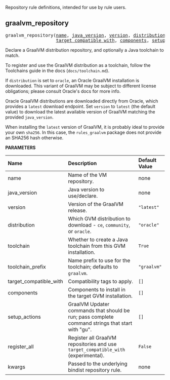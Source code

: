 <!-- Generated with Stardoc: http://skydoc.bazel.build -->

Repository rule definitions, intended for use by rule users.

<a id="graalvm_repository"></a>

## graalvm_repository

<pre>
graalvm_repository(<a href="#graalvm_repository-name">name</a>, <a href="#graalvm_repository-java_version">java_version</a>, <a href="#graalvm_repository-version">version</a>, <a href="#graalvm_repository-distribution">distribution</a>, <a href="#graalvm_repository-toolchain">toolchain</a>, <a href="#graalvm_repository-toolchain_prefix">toolchain_prefix</a>,
                   <a href="#graalvm_repository-target_compatible_with">target_compatible_with</a>, <a href="#graalvm_repository-components">components</a>, <a href="#graalvm_repository-setup_actions">setup_actions</a>, <a href="#graalvm_repository-register_all">register_all</a>, <a href="#graalvm_repository-kwargs">kwargs</a>)
</pre>

Declare a GraalVM distribution repository, and optionally a Java toolchain to match.

To register and use the GraalVM distribution as a toolchain, follow the Toolchains guide in the docs
(`docs/toolchain.md`).

If `distribution` is set to `oracle`, an Oracle GraalVM installation is downloaded. This variant of
GraalVM may be subject to different license obligations; please consult Oracle's docs for more info.

Oracle GraalVM distributions are downloaded directly from Oracle, which provides a `latest` download
endpoint. Set `version` to `latest` (the default value) to download the latest available version of
GraalVM matching the provided `java_version`.

When installing the `latest` version of GraalVM, it is probably ideal to provide your own `sha256`.
In this case, the `rules_graalvm` package does not provide an SHA256 hash otherwise.

**PARAMETERS**

| Name                                                                         | Description                                                                                           | Default Value          |
| :--------------------------------------------------------------------------- | :---------------------------------------------------------------------------------------------------- | :--------------------- |
| <a id="graalvm_repository-name"></a>name                                     | Name of the VM repository.                                                                            | none                   |
| <a id="graalvm_repository-java_version"></a>java_version                     | Java version to use/declare.                                                                          | none                   |
| <a id="graalvm_repository-version"></a>version                               | Version of the GraalVM release.                                                                       | <code>"latest"</code>  |
| <a id="graalvm_repository-distribution"></a>distribution                     | Which GVM distribution to download - <code>ce</code>, <code>community</code>, or <code>oracle</code>. | <code>"oracle"</code>  |
| <a id="graalvm_repository-toolchain"></a>toolchain                           | Whether to create a Java toolchain from this GVM installation.                                        | <code>True</code>      |
| <a id="graalvm_repository-toolchain_prefix"></a>toolchain_prefix             | Name prefix to use for the toolchain; defaults to <code>graalvm</code>.                               | <code>"graalvm"</code> |
| <a id="graalvm_repository-target_compatible_with"></a>target_compatible_with | Compatibility tags to apply.                                                                          | <code>[]</code>        |
| <a id="graalvm_repository-components"></a>components                         | Components to install in the target GVM installation.                                                 | <code>[]</code>        |
| <a id="graalvm_repository-setup_actions"></a>setup_actions                   | GraalVM Updater commands that should be run; pass complete command strings that start with "gu".      | <code>[]</code>        |
| <a id="graalvm_repository-register_all"></a>register_all                     | Register all GraalVM repositories and use <code>target_compatible_with</code> (experimental).         | <code>False</code>     |
| <a id="graalvm_repository-kwargs"></a>kwargs                                 | Passed to the underlying bindist repository rule.                                                     | none                   |

